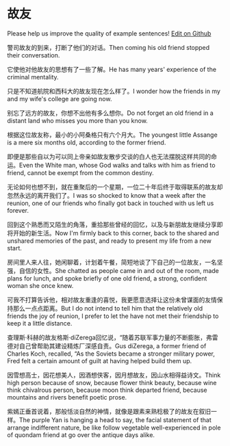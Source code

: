 # 故友

Please help us improve the quality of example sentences! [Edit on Github](https://github.com/jiyushe/jiyu-example-sentence-source/blob/main/chinese/guyou_1.md)

<p><span class="chinese">警司故友的到来，打断了他们的对话。</span><span class="english">Then coming his old friend stopped their conversation.</span></p>

<p><span class="chinese">它使他对他故友的思想有了一些了解。</span><span class="english">He has many years' experience of the criminal mentality.</span></p>

<p><span class="chinese">只是不知道航院和西科大的故友现在怎么样了。</span><span class="english">I wonder how the friends in my and my wife's college are going now.</span></p>

<p><span class="chinese">别忘了远方的故友，你想不出他有多么想你。</span><span class="english">Do not forget an old friend in a distant land who misses you more than you know.</span></p>

<p><span class="chinese">根据这位故友称，最小的小阿桑格只有六个月大。</span><span class="english">The youngest little Assange is a mere six months old, according to the former friend.</span></p>

<p><span class="chinese">即便是那些自以为可以同上帝亲如故友散步交谈的白人也无法摆脱这样共同的命运。</span><span class="english">Even the White man, whose God walks and talks with him as friend to friend, cannot be exempt from the common destiny.</span></p>

<p><span class="chinese">无论如何也想不到，就在重聚后的一个星期，一位二十年后终于取得联系的故友却忽然永远的离开我们了。</span><span class="english">I was so shocked to know that a week after the reunion, one of our friends who finally got back in touched with us left us forever.</span></p>

<p><span class="chinese">回到这个熟悉而又陌生的角落，重拾那些曾经的回忆，以及与新朋故友继续分享即将开始的新生活。</span><span class="english">Now I'm firmly back to this corner, back to the shared and unshared memories of the past, and ready to present my life from a new start.</span></p>

<p><span class="chinese">房间里人来人往，她闲聊着，计划着午餐，简短地谈了下自己的一位故友，一名坚强，自信的女性。</span><span class="english">She chatted as people came in and out of the room, made plans for lunch, and spoke briefly of one old friend, a strong, confident woman she once knew.</span></p>

<p><span class="chinese">可我不打算告诉他，相对故友重逢的喜悦，我更愿意选择让这份未曾谋面的友情保持那么一点点距离。</span><span class="english">But I do not intend to tell him that the relatively old friends the joy of reunion, I prefer to let the have not met their friendship to keep it a little distance.</span></p>

<p><span class="chinese">查理斯·科赫的故友格斯·diZerega回忆说，“随着苏联军事力量的不断膨胀，弗雷德对自己曾帮助其建设精炼厂深感自责。</span><span class="english">Gus diZerega, a former friend of Charles Koch, recalled, “As the Soviets became a stronger military power, Fred felt a certain amount of guilt at having helped build them up.</span></p>

<p><span class="chinese">因雪想高士，因花想美人，因酒想侠客，因月想故友，因山水相得益诗文。</span><span class="english">Think high person because of snow, because flower think beauty, because wine think chivalrous person, because moon think departed friend, because mountains and rivers benefit poetic prose.</span></p>

<p><span class="chinese">紫嫣正垂首说着，那般恬淡自然的神情，就像是跟素来熟稔极了的故友在叙旧一样。</span><span class="english">The purple Yan is hanging a head to say, the facial statement of that arrange indifferent nature, be like follow vegetable well-experienced in pole of quondam friend at go over the antique days alike.</span></p>

